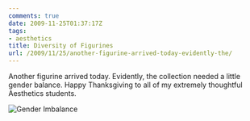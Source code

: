 ```yaml
---
comments: true
date: 2009-11-25T01:37:17Z
tags:
- aesthetics
title: Diversity of Figurines
url: /2009/11/25/another-figurine-arrived-today-evidently-the/
---
```


<p>Another figurine arrived today. Evidently, the collection needed a little gender balance. Happy Thanksgiving to all of my extremely thoughtful Aesthetics students.</p>

![Gender Imbalance](/img/2009/gender-figurine.png)
